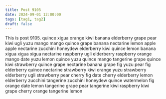 ```yaml
---
title: Post 9105
date: 2024-09-01 12:00:00
tags: [tag1, tag2]
draft: false
---
```

This is post 9105.
quince
xigua
orange
kiwi
banana
elderberry
grape
pear
kiwi
ugli
yuzu
mango
mango
quince
grape
banana
nectarine
lemon
apple
apple
nectarine
zucchini
honeydew
elderberry
kiwi
quince
lemon
banana
xigua
xigua
xigua
nectarine
raspberry
ugli
elderberry
raspberry
orange
mango
date
yuzu
lemon
quince
yuzu
quince
mango
tangerine
grape
quince
kiwi
strawberry
quince
grape
nectarine
banana
grape
fig
yuzu
pear
fig
elderberry
quince
nectarine
strawberry
kiwi
orange
yuzu
strawberry
elderberry
ugli
strawberry
pear
cherry
fig
date
cherry
elderberry
lemon
elderberry
zucchini
tangerine
zucchini
honeydew
quince
watermelon
fig
orange
date
lemon
tangerine
grape
pear
tangerine
kiwi
raspberry
kiwi
grape
cherry
orange
tangerine
lemon
